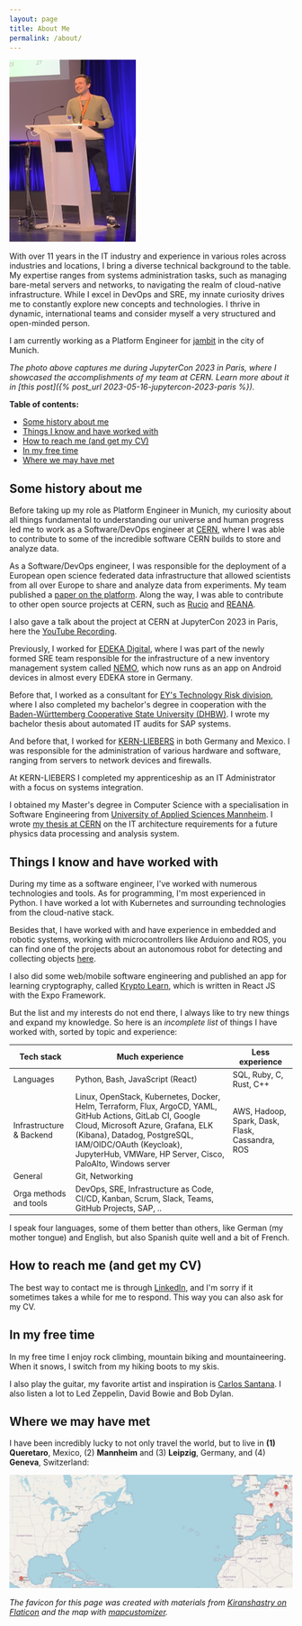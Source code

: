 ```yaml
---
layout: page
title: About Me
permalink: /about/
---
```


![Me as Speaker at JupyterCon 2023](assets/me.png)

With over 11 years in the IT industry and experience in various roles across industries and locations, I bring a diverse technical background to the table. My expertise ranges from systems administration tasks, such as managing bare-metal servers and networks, to navigating the realm of cloud-native infrastructure. While I excel in DevOps and SRE, my innate curiosity drives me to constantly explore new concepts and technologies. I thrive in dynamic, international teams and consider myself a very structured and open-minded person.

I am currently working as a Platform Engineer for [jambit](https://jambit.com/) in the city of Munich.

*The photo above captures me during JupyterCon 2023 in Paris, where I showcased the accomplishments of my team at CERN. Learn more about it in [this post]({% post_url 2023-05-16-jupytercon-2023-paris %}).*

**Table of contents:**
- [Some history about me](#some-history-about-me)
- [Things I know and have worked with](#things-i-know-and-have-worked-with)
- [How to reach me (and get my CV)](#how-to-reach-me-and-get-my-cv)
- [In my free time](#in-my-free-time)
- [Where we may have met](#where-we-may-have-met)

## Some history about me

Before taking up my role as Platform Engineer in Munich, my curiosity about all things fundamental to understanding our universe and human progress led me to work as a Software/DevOps engineer at [CERN](https://home.cern/), where I was able to contribute to some of the incredible software CERN builds to store and analyze data.

As a Software/DevOps engineer, I was responsible for the deployment of a European open science federated data infrastructure that allowed scientists from all over Europe to share and analyze data from experiments. My team published a [paper on the platform](https://arxiv.org/abs/2305.10166). Along the way, I was able to contribute to other open source projects at CERN, such as [Rucio](http://rucio.cern.ch/) and [REANA](https://reana.io/).

I also gave a talk about the project at CERN at JupyterCon 2023 in Paris, here the [YouTube Recording](https://youtu.be/JGQpdivaNtI?t=1030).

Previously, I worked for [EDEKA Digital](https://digital.edeka/), where I was part of the newly formed SRE team responsible for the infrastructure of a new inventory management system called [NEMO](https://digital.edeka/projekte/nemo/), which now runs as an app on Android devices in almost every EDEKA store in Germany.

Before that, I worked as a consultant for [EY's Technology Risk division](https://www.ey.com), where I also completed my bachelor's degree in cooperation with the [Baden-Württemberg Cooperative State University (DHBW)](https://www.mannheim.dhbw.de/en). I wrote my bachelor thesis about automated IT audits for SAP systems.

And before that, I worked for [KERN-LIEBERS](https://www.kern-liebers.com) in both Germany and Mexico. I was responsible for the administration of various hardware and software, ranging from servers to network devices and firewalls.

At KERN-LIEBERS I completed my apprenticeship as an IT Administrator with a focus on systems integration.

I obtained my Master's degree in Computer Science with a specialisation in Software Engineering from [University of Applied Sciences Mannheim](https://www.english.hs-mannheim.de/the-university.html). I wrote [my thesis at CERN](http://cds.cern.ch/record/2872615?ln=en) on the IT architecture requirements for a future physics data processing and analysis system.

## Things I know and have worked with

During my time as a software engineer, I've worked with numerous technologies and tools. As for programming, I'm most experienced in Python. I have worked a lot with Kubernetes and surrounding technologies from the cloud-native stack.

Besides that, I have worked with and have experience in embedded and robotic systems, working with microcontrollers like Arduiono and ROS, you can find one of the projects about an autonomous robot for detecting and collecting objects [here](https://nbn-resolving.org/urn:nbn:de:bsz:953-opus-1006).

I also did some web/mobile software engineering and published an app for learning cryptography, called [Krypto Learn](https://play.google.com/store/apps/details?id=com.dom325345.kryptolearn), which is written in React JS with the Expo Framework.

But the list and my interests do not end there, I always like to try new things and expand my knowledge. So here is an *incomplete list* of things I have worked with, sorted by topic and experience:

| Tech stack | Much experience | Less experience |
| -------- | ------- | ------- |
| Languages | Python, Bash, JavaScript (React) | SQL, Ruby, C, Rust, C++ |
| Infrastructure & Backend | Linux, OpenStack, Kubernetes, Docker, Helm, Terraform, Flux, ArgoCD, YAML, GitHub Actions, GitLab CI, Google Cloud, Microsoft Azure, Grafana, ELK (Kibana), Datadog, PostgreSQL, IAM/OIDC/OAuth (Keycloak), JupyterHub, VMWare, HP Server, Cisco, PaloAlto, Windows server | AWS, Hadoop, Spark, Dask, Flask, Cassandra, ROS |
| General  | Git, Networking |  |
| Orga methods and tools | DevOps, SRE, Infrastructure as Code, CI/CD, Kanban, Scrum, Slack, Teams, GitHub Projects, SAP, .. |  |

I speak four languages, some of them better than others, like German (my mother tongue) and English, but also Spanish quite well and a bit of French.

## How to reach me (and get my CV)

The best way to contact me is through [LinkedIn](https://www.linkedin.com/in/goseind/), and I'm sorry if it sometimes takes a while for me to respond. This way you can also ask for my CV.

## In my free time

In my free time I enjoy rock climbing, mountain biking and mountaineering. When it snows, I switch from my hiking boots to my skis.

I also play the guitar, my favorite artist and inspiration is [Carlos Santana](https://open.spotify.com/intl-de/track/0GF3otbUk5UX64xnPzGyve?si=582bc403019f4362). I also listen a lot to Led Zeppelin, David Bowie and Bob Dylan.

## Where we may have met

I have been incredibly lucky to not only travel the world, but to live in **(1) Queretaro**, Mexico, (2) **Mannheim** and (3) **Leipzig**, Germany, and (4) **Geneva**, Switzerland:

![Alt text](assets/map.png)

*The favicon for this page was created with materials from [Kiranshastry on Flaticon](https://www.flaticon.com/free-icons/data) and the map with [mapcustomizer](https://www.mapcustomizer.com/).*
